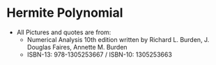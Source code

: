 # Hermite Polynomial
- All Pictures and quotes are from:
  - Numerical Analysis 10th edition written by Richard L. Burden, J. Douglas Faires, Annette M. Burden
  - ISBN-13: 978-1305253667 / ISBN-10: 1305253663

